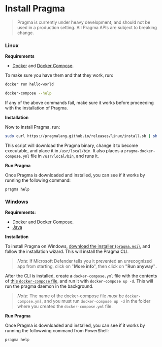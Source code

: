 # Install Pragma

> Pragma is currently under heavy development, and should not be used in a production setting. All Pragma APIs are subject to breaking change.

### Linux

**Requirements**
- [Docker](https://docs.docker.com/get-docker/) and [Docker Compose](https://docs.docker.com/compose/install/).

To make sure you have them and that they work, run:
```sh
docker run hello-world
```
```sh
docker-compose --help
```

If any of the above commands fail, make sure it works before proceeding with the installation of Pragma.

**Installation**

Now to install Pragma, run:
```sh
sudo curl https://pragmalang.github.io/releases/linux/install.sh | sh
```

This script will download the Pragma binary, change it to become executable, and place it in `/usr/local/bin`. It also places a `pragma-docker-compose.yml` file in `/usr/local/bin`, and runs it.

**Run Pragma**

Once Pragma is downloaded and installed, you can see if it works by running the following command:
```
pragma help
```

### Windows

**Requirements:**

- [Docker](https://docs.docker.com/get-docker/) and [Docker Compose](https://docs.docker.com/compose/install/).
- [Java](https://java.com/en/download/help/linux_install.html)

**Installation**

To install Pragma on Windows, [download the installer (`pragma.msi`)](https://pragmalang.github.io/releases/windows/pragma.msi), and follow the installation wizard. This will install the Pragma CLI.

> *Note*: If Microsoft Defender tells you it prevented an unrecognized app from starting, click on "__More info__", then click on **"Run anyway"**.

After the CLI is installed, create a `docker-compose.yml` file with the contents of [this `docker-compose` file](https://github.com/pragmalang/pragma/blob/master/cli/src/main/resources/docker-compose.yml), and run it with `docker-compose up -d`. This will run the pragma daemon in the background.

> *Note*: The name of the docker-compose file *must* be `docker-compose.yml`, and you must run `docker-compose up -d` in the folder where you created the `docker-compose.yml` file.

**Run Pragma**

Once Pragma is downloaded and installed, you can see if it works by running the followwing command from PowerShell:
```
pragma help
```